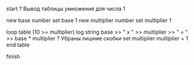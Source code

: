 start
? Вывод таблицы умножения для числа 1

new base number
set base 1
new multiplier number
set multiplier 1

loop table (10 >= multiplier)
    log string base >> " x " >> multiplier >> " = " >> base * multiplier ? Убраны лишние скобки
    set multiplier multiplier + 1
end table

finish
